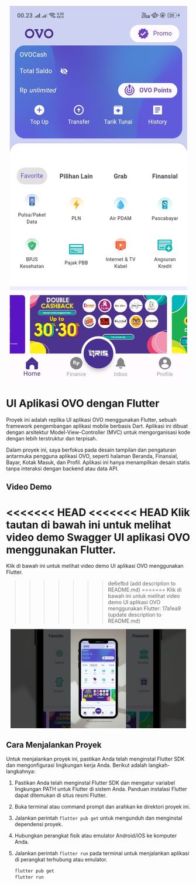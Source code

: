 <p align="center">
  <img src="assets/images/screenshot.jpg" alt="OVO App UI">
</p>

# UI Aplikasi OVO dengan Flutter

Proyek ini adalah replika UI aplikasi OVO menggunakan Flutter, sebuah framework pengembangan aplikasi mobile berbasis Dart. Aplikasi ini dibuat dengan arsitektur Model-View-Controller (MVC) untuk mengorganisasi kode dengan lebih terstruktur dan terpisah.

Dalam proyek ini, saya berfokus pada desain tampilan dan pengaturan antarmuka pengguna aplikasi OVO, seperti halaman Beranda, Finansial, Bayar, Kotak Masuk, dan Profil. Aplikasi ini hanya menampilkan desain statis tanpa interaksi dengan backend atau data API.

## Video Demo

<<<<<<< HEAD
<<<<<<< HEAD
Klik tautan di bawah ini untuk melihat video demo Swagger UI aplikasi OVO menggunakan Flutter.
=======
Klik di bawah ini untuk melihat video demo UI aplikasi OVO menggunakan Flutter.
>>>>>>> de6efbd (add description to README.md)
=======
Klik di bawah ini untuk melihat video demo UI aplikasi OVO menggunakan Flutter:
>>>>>>> 17a1ea9 (update description to README.md)

<p align="center">
  <a href="https://www.youtube.com/watch?v=mn4trIe5zQM">
    <img src="assets/images/thumbnail.jpg" alt="Swagger UI Video Demo" width="480">
  </a>
</p>

## Cara Menjalankan Proyek

Untuk menjalankan proyek ini, pastikan Anda telah menginstal Flutter SDK dan mengonfigurasi lingkungan kerja Anda. Berikut adalah langkah-langkahnya:

1. Pastikan Anda telah menginstal Flutter SDK dan mengatur variabel lingkungan PATH untuk Flutter di sistem Anda. Panduan instalasi Flutter dapat ditemukan di situs resmi Flutter.

2. Buka terminal atau command prompt dan arahkan ke direktori proyek ini.

3. Jalankan perintah `flutter pub get` untuk mengunduh dan menginstal dependensi proyek.

4. Hubungkan perangkat fisik atau emulator Android/iOS ke komputer Anda.

5. Jalankan perintah `flutter run` pada terminal untuk menjalankan aplikasi di perangkat terhubung atau emulator.

   ```bash
   flutter pub get
   flutter run
